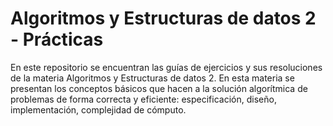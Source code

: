 # Algoritmos y Estructuras de datos 2 - Prácticas

En este repositorio se encuentran las guías de ejercicios y sus resoluciones de la materia Algoritmos y Estructuras de datos 2.
En esta materia se presentan los conceptos básicos que hacen a la solución algorítmica de problemas de forma correcta y eficiente: especificación, diseño, implementación, complejidad de cómputo.
